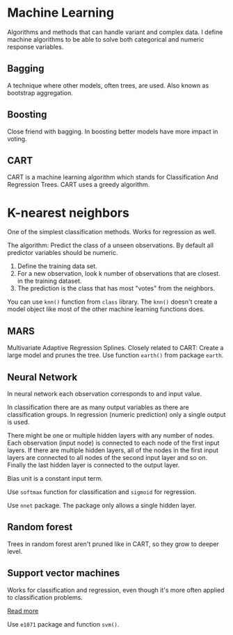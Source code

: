 # Machine Learning
Algorithms and methods that can handle variant and complex data.
I define machine algorithms to be able to solve
both categorical and numeric response variables.

## Bagging
A technique where other models, often trees, are used.
Also known as bootstrap aggregation.

## Boosting
Close friend with bagging.
In boosting better models have more impact in voting.

## CART
CART is a machine learning algorithm which stands for 
Classification And Regression Trees.
CART uses a greedy algorithm.

# K-nearest neighbors
One of the simplest classification methods.
Works for regression as well.

The algorithm:
Predict the class of a unseen observations.
By default all predictor variables should be numeric.

1. Define the training data set. 
2. For a new observation, 
look k number of observations that are closest.
in the training dataset.
3. The prediction is the class that has most "votes" 
from the neighbors.

You can use `knn()` function from `class` library.
The `knn()` doesn't create a model object like most
of the other machine learning functions does.

## MARS
Multivariate Adaptive Regression Splines.
Closely related to CART: Create a large model and
prunes the tree.
Use function `earth()` from package `earth`.

## Neural Network
In neural network each observation corresponds to
and input value. 

In classification there are as many output variables
as there are classification groups.
In regression (numeric prediction) only a single 
output is used.

There might be one or multiple hidden layers with
any number of nodes.
Each observation (input node) is connected to each
node of the first input layers. If there are multiple 
hidden layers, all of the nodes in the first input layers
are connected to all nodes of the second input layer and so on.
Finally the last hidden layer is connected to the output layer.

Bias unit is a constant input term.

Use `softmax` function for classification
and `sigmoid` for regression.

Use `nnet` package. 
The package only allows a single hidden layer.

## Random forest
Trees in random forest aren't pruned like in CART,
so they grow to deeper level.

## Support vector machines
Works for classification and regression, 
even though it's more often applied to classification problems.


[Read more](https://www.analyticsvidhya.com/blog/2017/09/understaing-support-vector-machine-example-code/)

Use `e1071` package and function `svm()`.


